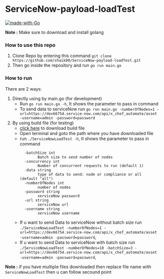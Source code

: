 # ServiceNow-payload-loadTest
[![made-with-Go](https://img.shields.io/badge/Made%20with-Go-1f425f.svg)](http://golang.org)

**Note :** Make sure to download and install golang
### How to use this repo
1. Clone Repo by entering this command `git clone https://github.com/shaik80/ServiceNow-payload-loadTest.git`
2. Then go inside the repository and run `go run main.go`

### How to run

There are 2 ways:

1. Directly using by main.go (for development)
    *  Run `go run main.go -h`, It shows the parameter to pass in command
    * To send data to serviceNow run `go run main.go -numberOfNodes=1 -url=https://dev66754.service-now.com/api/x_chef_automate/asset -username=admin -password=password`
2. By using build file (for testing)
    * [click here](https://github.com/shaik80/ServiceNow-payload-loadTest/raw/main/ServiceNowLoadTest "ServiceNow load test build file") to download build file
    * Open terminal and goto the path where you have downloaded file
    * run `./ServiceNowLoadTest -h`, It shows the parameter to pass in command
        ```
          -batchSize int
                Batch size to send number of nodes
          -concurrency int
                Number of concurrent requests to run (default 1)
          -data string
                type of data to send: node or compliance or all (default "all")
          -numberOfNodes int
                number of nodes
          -password string
                serviceNow password
          -url string
                serviceNow url
          -username string
                serviceNow username
        ```
    * If u want to send Data to serviceNow without batch size run `./ServiceNowLoadTest -numberOfNodes=1 -url=https://dev66754.service-now.com/api/x_chef_automate/asset -username=admin -password=password`,
    * If u want to send Data to serviceNow with batch size run `./ServiceNowLoadTest -numberOfNodes=10 -batchSize=3 -url=https://dev66754.service-now.com/api/x_chef_automate/asset -username=admin -password=password`,

**Note :** if you have multiple files downloaded then replace file name with `ServiceNowLoadTest` then u can follow secound point
